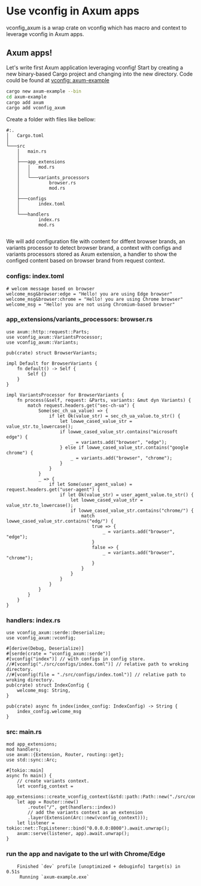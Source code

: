 # Use vconfig in Axum apps

vconfig_axum is a wrap crate on vconfig which has macro and context to leverage vconfig in Axum apps.

## Axum apps!

Let's write first Axum application leveraging vconfig! Start by creating a new binary-based
Cargo project and changing into the new directory. Code could be found at [vconfig: axum-example](https://github.com/gu-wei-x/vconfig/tree/main/rust/examples/web/axum/src)

```sh
cargo new axum-example --bin
cd axum-example
cargo add axum
cargo add vconfig_axum
```

Create a folder with files like bellow:
```
#:.
│   Cargo.toml
│
└───src
    │   main.rs
    │
    ├───app_extensions
    │   │   mod.rs
    │   │
    │   └───variants_processors
    │           browser.rs
    │           mod.rs
    │
    ├───configs
    │       index.toml
    │
    └───handlers
            index.rs
            mod.rs


```

We will add configuration file with content for diffent browser brands, an variants processor to detect browser brand, a context with configs and variants processors stored as Axum extension, a handler to show the configed content based on browser brand from request context.

### configs: index.toml
```
# welcom message based on browser
welcome_msg&browser:edge = "Hello! you are using Edge browser"
welcome_msg&browser:chrome = "Hello! you are using Chrome browser"
welcome_msg = "Hello! you are not using Chromium-based browser"
```

### app_extensions/variants_processors: browser.rs
```
use axum::http::request::Parts;
use vconfig_axum::VariantsProcessor;
use vconfig_axum::Variants;

pub(crate) struct BrowserVariants;

impl Default for BrowserVariants {
    fn default() -> Self {
        Self {}
    }
}

impl VariantsProcessor for BrowserVariants {
    fn process(&self, request: &Parts, variants: &mut dyn Variants) {
        match request.headers.get("sec-ch-ua") {
            Some(sec_ch_ua_value) => {
                if let Ok(value_str) = sec_ch_ua_value.to_str() {
                    let lowwe_cased_value_str = value_str.to_lowercase();
                    if lowwe_cased_value_str.contains("microsoft edge") {
                        _ = variants.add("browser", "edge");
                    } else if lowwe_cased_value_str.contains("google chrome") {
                        _ = variants.add("browser", "chrome");
                    }
                }
            }
            _ => {
                if let Some(user_agent_value) = request.headers.get("user-agent") {
                    if let Ok(value_str) = user_agent_value.to_str() {
                        let lowwe_cased_value_str = value_str.to_lowercase();
                        if lowwe_cased_value_str.contains("chrome/") {
                            match lowwe_cased_value_str.contains("edg/") {
                                true => {
                                    _ = variants.add("browser", "edge");
                                }
                                false => {
                                    _ = variants.add("browser", "chrome");
                                }
                            }
                        }
                    }
                }
            }
        }
    }
}
```

### handlers: index.rs
```
use vconfig_axum::serde::Deserialize;
use vconfig_axum::vconfig;

#[derive(Debug, Deserialize)]
#[serde(crate = "vconfig_axum::serde")]
#[vconfig("index")] // with configs in config store.
//#[vconfig("./src/configs/index.toml")] // relative path to wroking directory.
//#[vconfig(file = "./src/configs/index.toml")] // relative path to wroking directory.
pub(crate) struct IndexConfig {
    welcome_msg: String,
}

pub(crate) async fn index(index_config: IndexConfig) -> String {
    index_config.welcome_msg
}

```

### src: main.rs
```
mod app_extensions;
mod handlers;
use axum::{Extension, Router, routing::get};
use std::sync::Arc;

#[tokio::main]
async fn main() {
    // create variants context.
    let vconfig_context =
        app_extensions::create_vconfig_context(&std::path::Path::new("./src/configs")).unwrap();
    let app = Router::new()
        .route("/", get(handlers::index))
        // add the variants context as an extension
        .layer(Extension(Arc::new(vconfig_context)));
    let listener = tokio::net::TcpListener::bind("0.0.0.0:8000").await.unwrap();
    axum::serve(listener, app).await.unwrap();
}
```

### run the app and navigate to the url with Chrome/Edge
```
    Finished `dev` profile [unoptimized + debuginfo] target(s) in 0.51s
     Running `axum-example.exe`
```